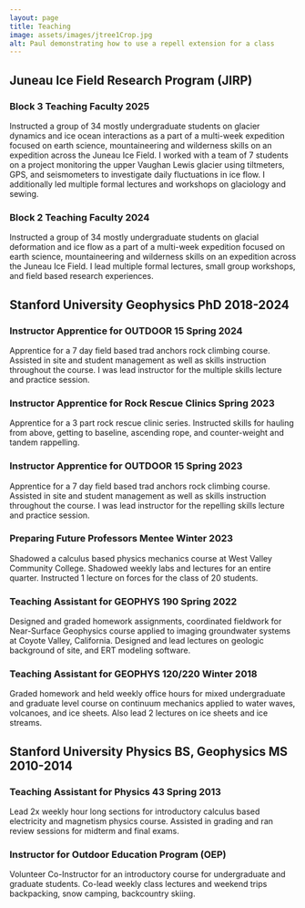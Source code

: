 ```yaml
---
layout: page
title: Teaching
image: assets/images/jtree1Crop.jpg
alt: Paul demonstrating how to use a repell extension for a class
---
```


## Juneau Ice Field Research Program (JIRP)
### Block 3 Teaching Faculty 2025
Instructed a group of 34 mostly undergraduate students on glacier dynamics and ice ocean interactions as a part of a multi-week expedition focused on earth science, mountaineering and wilderness skills on an expedition across the Juneau Ice Field. I worked with a team of 7 students on a project monitoring the upper Vaughan Lewis glacier using tiltmeters, GPS, and seismometers to investigate daily fluctuations in ice flow. I additionally led multiple formal lectures and workshops on glaciology and sewing. 

### Block 2 Teaching Faculty 2024
Instructed a group of 34 mostly undergraduate students on glacial deformation and ice flow as a part of a multi-week expedition focused on earth science, mountaineering and wilderness skills on an expedition across the Juneau Ice Field. I lead multiple formal lectures, small group workshops, and field based research experiences. 

## Stanford University Geophysics PhD 2018-2024

### Instructor Apprentice for OUTDOOR 15 Spring 2024
Apprentice for a 7 day field based trad anchors rock climbing course. Assisted in site and student management as well as skills instruction throughout the course. I was lead instructor for the multiple skills lecture and practice session. 

### Instructor Apprentice for Rock Rescue Clinics Spring 2023
Apprentice for a 3 part rock rescue clinic series. Instructed skills for hauling from above, getting to baseline, ascending rope, and counter-weight and tandem rappelling. 

### Instructor Apprentice for OUTDOOR 15 Spring 2023
Apprentice for a 7 day field based trad anchors rock climbing course. Assisted in site and student management as well as skills instruction throughout the course. I was lead instructor for the repelling skills lecture and practice session. 

### Preparing Future Professors Mentee Winter 2023
Shadowed a calculus based physics mechanics course at West Valley Community College. Shadowed weekly labs and lectures for an entire quarter. Instructed 1 lecture on forces for the class of 20 students.

### Teaching Assistant for GEOPHYS 190 Spring 2022
Designed and graded homework assignments, coordinated fieldwork for Near-Surface Geophysics course applied to imaging groundwater systems at Coyote Valley, California. Designed and lead lectures on geologic background of site, and ERT modeling software. 

### Teaching Assistant for GEOPHYS 120/220 Winter 2018
Graded homework and held weekly office hours for mixed undergraduate and graduate level course on continuum mechanics applied to water waves, volcanoes, and ice sheets. Also lead 2 lectures on ice sheets and ice streams. 

## Stanford University Physics BS, Geophysics MS 2010-2014 

### Teaching Assistant for Physics 43 Spring 2013
Lead 2x weekly hour long sections for introductory calculus based electricity and magnetism physics course. Assisted in grading and ran review sessions for midterm and final exams.

### Instructor for Outdoor Education Program (OEP)
Volunteer Co-Instructor for an introductory course for undergraduate and graduate students. Co-lead weekly class lectures and weekend trips backpacking, snow camping, backcountry skiing. 